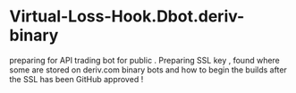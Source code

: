 # Virtual-Loss-Hook.Dbot.deriv-binary
preparing for API trading bot for public . Preparing SSL key , found where some are stored on deriv.com binary bots and how to begin the builds after the SSL has been GitHub approved !
